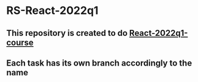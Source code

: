 # RS-React-2022q1

## This repository is created to do [React-2022q1-course](https://github.com/rolling-scopes-school/tasks/tree/master/react)

## Each task has its own branch accordingly to the name
